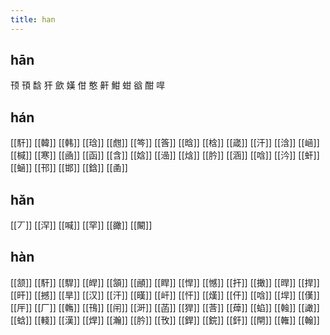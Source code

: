 ```yaml
---
title: han
---
```


## hān
顸
頇
馠
犴
歛
嫨
佄
憨
鼾
魽
蚶
谽
酣
哻
## hán
[[馯]] 
[[韓]]
[[韩]]
[[琀]]
[[甝]]
[[笒]]
[[筨]]
[[晗]]
[[梒]]
[[嵅]]
[[汗]] 
[[浛]]
[[崡]]
[[椷]]
[[寒]]
[[凾]]
[[函]]
[[含]]
[[娢]]
[[澏]]
[[焓]]
[[肣]] 
[[涵]]
[[唅]]
[[汵]]
[[虷]]
[[蜬]]
[[邗]]
[[邯]]
[[鋡]]
[[圅]]
## hǎn
[[丆]] 
[[浫]]
[[喊]]
[[罕]]
[[豃]]
[[闞]]
## hàn
[[颔]]
[[馯]]
[[駻]]
[[皔]]
[[頷]]
[[顄]]
[[睅]]
[[悍]]
[[憾]]
[[扞]]
[[撖]]
[[晘]]
[[捍]]
[[旰]]
[[撼]]
[[旱]]
[[汉]]
[[汗]]
[[暵]]
[[屽]]
[[忓]]
[[熯]]
[[仠]]
[[唅]]
[[垾]]
[[傼]]
[[厈]]
[[厂]]
[[鶾]]
[[鳱]]
[[闬]]
[[涆]]
[[菡]]
[[猂]]
[[莟]]
[[蔊]]
[[蜭]]
[[螒]]
[[譀]]
[[蛿]]
[[輚]]
[[漢]]
[[焊]]
[[瀚]]
[[肣]] 
[[攼]]
[[銲]]
[[鋎]]
[[釬]]
[[閈]]
[[雗]]
[[翰]]
